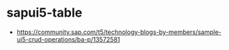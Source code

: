 # sapui5-table


* https://community.sap.com/t5/technology-blogs-by-members/sample-ui5-crud-operations/ba-p/13572581
